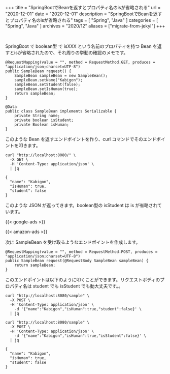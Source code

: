 +++
title =  "SpringBootでBeanを返すとプロパティ名のisが省略される"
url = "2020-12-01"
date = "2020-12-01"
description = "SpringBootでBeanを返すとプロパティ名のisが省略される"
tags = [
  "Spring", "Java"
]
categories = [
  "Spring", "Java"
]
archives = "2020/12"
aliases = ["migrate-from-jekyl"]
+++

<br>

SpringBoot で boolean型 で isXXX という名前のプロパティを持つ Bean を返すとisが省略されたので、それ周りの挙動の確認のメモです。

```
@RequestMapping(value = "", method = RequestMethod.GET, produces = "application/json;charset=UTF-8")
public SampleBean request() {
    SampleBean sampleBean = new SampleBean();
    sampleBean.setName("Kabigon");
    sampleBean.setStudent(false);
    sampleBean.setIsHuman(true);
    return sampleBean;
}
```

```
@Data
public class SampleBean implements Serializable {
    private String name;
    private boolean isStudent;
    private Boolean isHuman;
}
```

このような Bean を返すエンドポイントを作り、curl コマンドでそのエンドポイントを叩きます。

```
curl "http://localhost:8080/" \
  -X GET \
  -H 'Content-Type: application/json' \
  | jq
```

```
{
  "name": "Kabigon",
  "isHuman": true,
  "student": false
}
```

このような JSON が返ってきます。boolean型の isStudent は is が省略されています。


<!-- Google Ads -->
{{< google-ads >}}

<!-- Amazon Ads -->
{{< amazon-ads >}}


次に SampleBean を受け取るようなエンドポイントを作成します。

```
@RequestMapping(value = "", method = RequestMethod.POST, produces = "application/json;charset=UTF-8")
public SampleBean request(@RequestBody SampleBean sampleBean) {
    return sampleBean;
}
```

このエンドポイントは以下のように叩くことができます。リクエストボディのプロパティ名は student でも isStudent でも動大丈夫です。。

```
curl "http://localhost:8080/sample" \
  -X POST \
  -H 'Content-Type: application/json' \
	-d '{"name":"Kabigon","isHuman":true,"student":false}' \
  | jq
```

```
curl "http://localhost:8080/sample" \
  -X POST \
  -H 'Content-Type: application/json' \
	-d '{"name":"Kabigon","isHuman":true,"isStudent":false}' \
  | jq
```


```
{
  "name": "Kabigon",
  "isHuman": true,
  "student": false
}
```

